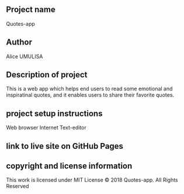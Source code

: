 ## Project name
Quotes-app

## Author
Alice UMULISA

## Description of project
This is a web app which helps end users to read some emotional and inspiratinal quotes, and it enables users to share their favorite quotes.

## project setup instructions
Web browser
Internet
Text-editor

## link to live site on GitHub Pages


## copyright and license information
This work is licensed under MIT License © 2018 Quotes-app. All Rights Reserved